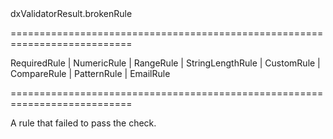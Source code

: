<!--id-->dxValidatorResult.brokenRule<!--/id-->
===========================================================================
<!--type-->RequiredRule | NumericRule | RangeRule | StringLengthRule | CustomRule | CompareRule | PatternRule | EmailRule<!--/type-->
===========================================================================

<!--shortDescription-->
A rule that failed to pass the check.
<!--/shortDescription-->

<!--fullDescription-->

<!--/fullDescription-->